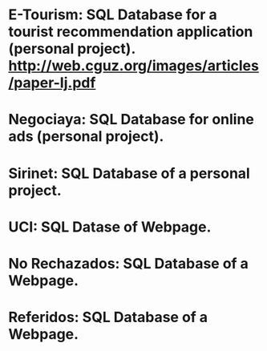 # E-Tourism: SQL Database for a tourist recommendation application (personal project). http://web.cguz.org/images/articles/paper-Ij.pdf

# Negociaya: SQL Database for online ads (personal project).

# Sirinet: SQL Database of a personal project.

# UCI: SQL Datase of Webpage.

# No Rechazados: SQL Database of a Webpage.

# Referidos: SQL Database of a Webpage.
